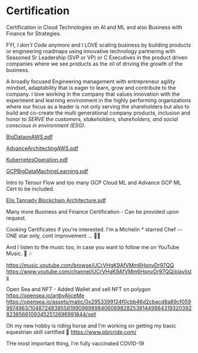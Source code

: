 # Certification

Certification in Cloud Technologies on AI and ML and also Business with Finance for Strategies. 

FYI, *I don't Code anymore* and I LOVE scaling business by building products or engineering roadmaps using innovative technology partnering with Seasoned Sr Leadership (SVP or VP) or C Executives in the product driven companies where we see products as the oil of driving the growth of the business.

A broadly focused Engineering management with entrepreneur agility mindset, adaptability that is eager to learn, grow and contribute to the company. 
I love working in the company that values innovation with the experiment and learning environment in the highly performing organizations where our focus as a leader is not only serving the shareholders but also to build and co-create the multi generational company products, inclusion and honor to *SERVE the customers, stakeholders, shareholders, and social conscious in environment (ESG)*. 


[BigDataonAWS.pdf](https://github.com/ellisme81/Certification/files/7967179/BigDataonAWS.pdf)

[AdvanceArchitectingAWS.pdf](https://github.com/ellisme81/Certification/files/7967213/AdvanceArchitectingAWS.pdf)

[KubernetesOperation.pdf](https://github.com/ellisme81/Certification/files/7967214/KubernetesOperation.pdf)

[GCPBigDataMachineLearning.pdf](https://github.com/ellisme81/Certification/files/7967228/GCPBigDataMachineLearning.pdf)

Intro to Tensor Flow and too many GCP Cloud ML and Advance GCP ML Cert to be included. 

[Elis  Tannady Blockchain Architecture.pdf](https://github.com/ellisme81/Certification/files/8129206/Elis.Tannady.Blockchain.Architecture.pdf)

Many more Business and Finance Certification - Can be provided upon request.

Cooking Certificates if you're interested. I'm a Michelin * starred Chef -- ONE star only, cont improvement ... 👩‍🍳

And I listen to the music too, in case you want to follow me on YouTube Music. 🎸 🎶

https://music.youtube.com/browse/UCrVHgK9AfVMm6HpnvDr97QQ
https://www.youtube.com/channel/UCrVHgK9AfVMm6HpnvDr97QQ/playlists

Open Sea and NFT - Added Wallet and sell NFT on polygon
https://opensea.io/artbyAliceMe
https://opensea.io/assets/matic/0x2953399124f0cbb46d2cbacd8a89cf0599974963/104872483855819909898984060898282539144988431932039282365661093452512696991844/sell

Oh my new hobby is riding horse and I'm working on getting my basic equestrian skill certified 🏇
https://www.pbrcride.com/ 

THe most important thing, I'm fully vaccinated COVID-19


